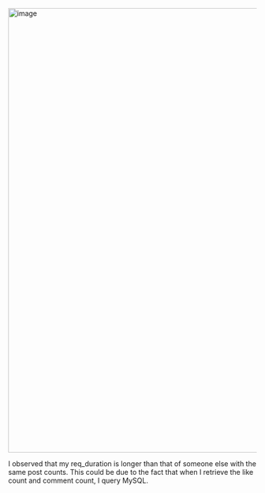
<img width="900" alt="image" src="https://github.com/gino79445/Campus-Summer-Back-End/assets/99891606/2149c0cb-a417-4c49-8483-179080028ca2">

I observed that my req_duration is longer than that of someone else with the same post counts. This could be due to the fact that when I retrieve the like count and comment count, I query MySQL. 
